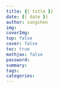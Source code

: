 ```yaml
---
title: {{ title }}
date: {{ date }}
author: songchen
img: 
coverImg: 
top: false
cover: false
toc: true
mathjax: false
password:
summary:
tags:
categories: 
---
```

